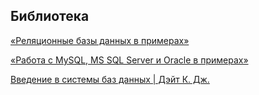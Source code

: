 ## Библиотека

[«Реляционные базы данных в примерах»](https://svyatoslav.biz/relational_databases_book/)

[«Работа с MySQL, MS SQL Server и Oracle в примерах»](https://svyatoslav.biz/database_book/)

[Введение в системы баз данных | Дэйт К. Дж.](https://www.ozon.ru/product/vvedenie-v-sistemy-baz-dannyh-136880774/?sh=aNQUSwAAAA)